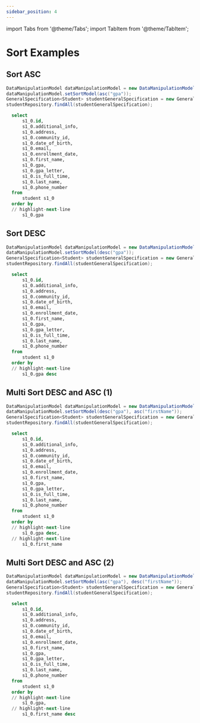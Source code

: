 ```yaml
---
sidebar_position: 4
---
```


import Tabs from '@theme/Tabs';
import TabItem from '@theme/TabItem';

# Sort Examples

## Sort ASC

<Tabs>
  <TabItem value="java" label="Java">

  ```java showLineNumbers {2}
DataManipulationModel dataManipulationModel = new DataManipulationModel();
dataManipulationModel.setSortModel(asc("gpa"));
GeneralSpecification<Student> studentGeneralSpecification = new GeneralSpecification<>(dataManipulationModel);
studentRepository.findAll(studentGeneralSpecification);
  ```

  </TabItem>
  <TabItem value="sql" label="SQL">

  ```sql showLineNumbers 
    select
        s1_0.id,
        s1_0.additional_info,
        s1_0.address,
        s1_0.community_id,
        s1_0.date_of_birth,
        s1_0.email,
        s1_0.enrollment_date,
        s1_0.first_name,
        s1_0.gpa,
        s1_0.gpa_letter,
        s1_0.is_full_time,
        s1_0.last_name,
        s1_0.phone_number 
    from
        student s1_0 
    order by
    // highlight-next-line
        s1_0.gpa 
  ```

  </TabItem>
</Tabs>

## Sort DESC

<Tabs>
  <TabItem value="java" label="Java">

  ```java showLineNumbers {2}
DataManipulationModel dataManipulationModel = new DataManipulationModel();
dataManipulationModel.setSortModel(desc("gpa"));
GeneralSpecification<Student> studentGeneralSpecification = new GeneralSpecification<>(dataManipulationModel);
studentRepository.findAll(studentGeneralSpecification);
  ```

  </TabItem>
  <TabItem value="sql" label="SQL">

  ```sql showLineNumbers 
    select
        s1_0.id,
        s1_0.additional_info,
        s1_0.address,
        s1_0.community_id,
        s1_0.date_of_birth,
        s1_0.email,
        s1_0.enrollment_date,
        s1_0.first_name,
        s1_0.gpa,
        s1_0.gpa_letter,
        s1_0.is_full_time,
        s1_0.last_name,
        s1_0.phone_number 
    from
        student s1_0 
    order by
    // highlight-next-line
        s1_0.gpa desc 
  ```

  </TabItem>
</Tabs>

## Multi Sort DESC and ASC (1)

<Tabs>
  <TabItem value="java" label="Java">

  ```java showLineNumbers {2}
DataManipulationModel dataManipulationModel = new DataManipulationModel();
dataManipulationModel.setSortModel(desc("gpa"), asc("firstName"));
GeneralSpecification<Student> studentGeneralSpecification = new GeneralSpecification<>(dataManipulationModel);
studentRepository.findAll(studentGeneralSpecification);
  ```

  </TabItem>
  <TabItem value="sql" label="SQL">

  ```sql showLineNumbers 
    select
        s1_0.id,
        s1_0.additional_info,
        s1_0.address,
        s1_0.community_id,
        s1_0.date_of_birth,
        s1_0.email,
        s1_0.enrollment_date,
        s1_0.first_name,
        s1_0.gpa,
        s1_0.gpa_letter,
        s1_0.is_full_time,
        s1_0.last_name,
        s1_0.phone_number 
    from
        student s1_0 
    order by
    // highlight-next-line
        s1_0.gpa desc,
    // highlight-next-line
        s1_0.first_name 

  ```

  </TabItem>
</Tabs>

## Multi Sort DESC and ASC (2)

<Tabs>
  <TabItem value="java" label="Java">

  ```java showLineNumbers {2}
DataManipulationModel dataManipulationModel = new DataManipulationModel();
dataManipulationModel.setSortModel(asc("gpa"), desc("firstName"));
GeneralSpecification<Student> studentGeneralSpecification = new GeneralSpecification<>(dataManipulationModel);
studentRepository.findAll(studentGeneralSpecification);
  ```

  </TabItem>
  <TabItem value="sql" label="SQL">

  ```sql showLineNumbers 
    select
        s1_0.id,
        s1_0.additional_info,
        s1_0.address,
        s1_0.community_id,
        s1_0.date_of_birth,
        s1_0.email,
        s1_0.enrollment_date,
        s1_0.first_name,
        s1_0.gpa,
        s1_0.gpa_letter,
        s1_0.is_full_time,
        s1_0.last_name,
        s1_0.phone_number 
    from
        student s1_0 
    order by
    // highlight-next-line
        s1_0.gpa,
    // highlight-next-line
        s1_0.first_name desc 
  ```

  </TabItem>
</Tabs>

